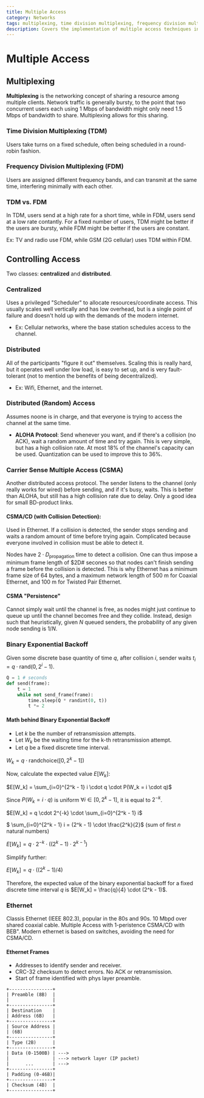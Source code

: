 ```yaml
---
title: Multiple Access
category: Networks
tags: multiplexing, time division multiplexing, frequency division multiplexing, centralized access control, distributed access control
description: Covers the implementation of multiple access techniques in computer networks, including time division multiplexing (TDM) and frequency division multiplexing (FDM). Discusses centralized and distributed access control methods, such as Carrier Sense Multiple Access (CSMA) with Collision Detection (CSMA/CD) and Binary Exponential Backoff. Provides an overview of Ethernet frame structure and the underlying principles of these networking concepts.
---
```


# Multiple Access

## Multiplexing

**Multiplexing** is the networking concept of sharing a resource among multiple clients. Network traffic is generally bursty, to the point that two concurrent users each using 1 Mbps of bandwidth might only need 1.5 Mbps of bandwidth to share. Multiplexing allows for this sharing.

### Time Division Multiplexing (TDM)

Users take turns on a fixed schedule, often being scheduled in a round-robin fashion.

### Frequency Division Multiplexing (FDM)

Users are assigned different frequency bands, and can transmit at the same time, interfering minimally with each other.

### TDM vs. FDM

In TDM, users send at a high rate for a short time, while in FDM, users send at a low rate contantly. For a fixed number of users, TDM might be better if the users are bursty, while FDM might be better if the users are constant.

Ex: TV and radio use FDM, while GSM (2G cellular) uses TDM within FDM.

## Controlling Access

Two classes: **centralized** and **distributed**.

### Centralized

Uses a privileged "Scheduler" to allocate resources/coordinate access. This usually scales well vertically and has low overhead, but is a single point of failure and doesn't hold up with the demands of the modern internet.

- Ex: Cellular networks, where the base station schedules access to the channel.


### Distributed

All of the participants "figure it out" themselves. Scaling this is really hard, but it operates well under low load, is easy to set up, and is very fault-tolerant (not to mention the benefits of being decentralized).

- Ex: Wifi, Ethernet, and the internet.

### Distributed (Random) Access

Assumes noone is in charge, and that everyone is trying to access the channel at the same time.

- **ALOHA Protocol**: Send whenever you want, and if there's a collision (no ACK), wait a random amount of time and try again. This is very simple, but has a high collision rate. At most 18% of the channel's capacity can be used. Quantization can be used to improve this to 36%.

### Carrier Sense Multiple Access (CSMA)

Another distributed access protocol. The sender listens to the channel (only really works for wired) before sending, and if it's busy, waits. This is better than ALOHA, but still has a high collision rate due to delay. Only a good idea for small BD-product links.

#### CSMA/CD (with Collision Detection):

Used in Ethernet. If a collision is detected, the sender stops sending and waits a random amount of time before trying again. Complicated because everyone involved in collision must be able to detect it.

Nodes have $2 \cdot D_{\text{propagation}}$ time to detect a collision. One can thus impose a minimum frame length of $2D# secones so that nodes can't finish sending a frame before the collision is detected. This is why Ethernet has a minimum frame size of $64$ bytes, and a maximum network length of $500$ m for Coaxial Ethernet, and $100$ m for Twisted Pair Ethernet.

#### CSMA "Persistence"

Cannot simply wait until the channel is free, as nodes might just continue to queue up until the channel becomes free and they collide. Instead, design such that heuristically, given $N$ queued senders, the probability of any given node sending is $1/N$.

### Binary Exponential Backoff

Given some discrete base quantity of time $q$, after collision $i$, sender waits $t_{i} = q \cdot \text{rand}(0, 2^i - 1)$.

```python
Q = 1 # seconds
def send(frame):
    t = 1
    while not send_frame(frame):
        time.sleep(Q * randint(0, t))
        t *= 2
```

#### Math behind Binary Exponential Backoff

- Let $k$ be the number of retransmission attempts.
- Let $W_k$ be the waiting time for the k-th retransmission attempt.
- Let $q$ be a fixed discrete time interval.

$W_k = q \cdot \text{randchoice}([0, 2^k - 1])$

Now, calculate the expected value $E[W_k]$:

$E[W_k] = \sum_{i=0}^{2^k - 1} i \cdot q \cdot P(W_k = i \cdot q)$

Since $P(W_k = i \cdot q)$ is uniform $\forall i \in [0, 2^k - 1]$, it is equal to $2^{-k}$.

$E[W_k] = q \cdot 2^{-k} \cdot \sum_{i=0}^{2^k - 1} i$

$ \sum_{i=0}^{2^k - 1} i = (2^k - 1) \cdot \frac{2^k}{2}$ (sum of first $n$ natural numbers)

$E[W_k] = q \cdot 2^{-k} \cdot ( (2^k - 1) \cdot 2^{k - 1} )$

Simplify further:

$E[W_k] = q \cdot ( (2^k - 1) / 4 )$

Therefore, the expected value of the binary exponential backoff for a fixed discrete time interval $q$ is $E[W_k] = \frac{q}{4} \cdot (2^k - 1)$.

### Ethernet

Classis Ethernet (IEEE 802.3), popular in the 80s and 90s. 10 Mbpd over shared coaxial cable. Multiple Access with 1-peristence CSMA/CD with BEB". Modern ethernet is based on switches, avoiding the need for CSMA/CD.

#### Ethernet Frames

- Addresses to identify sender and receiver.
- CRC-32 checksum to detect errors. No ACK or retransmission.
- Start of frame identified with phys layer preamble.

```plaintext
+----------------+
| Preamble (8B)  |
|                |
+----------------+
| Destination    |
| Address (6B)   |
+----------------+
| Source Address |
| (6B)           |
+----------------+
| Type (2B)      |
+----------------+
| Data (0-1500B) | --->
|                | ---> network layer (IP packet)
|      ...       | --->
+----------------+
| Padding (0-46B)|
+----------------+
| Checksum (4B)  |
+----------------+
```

